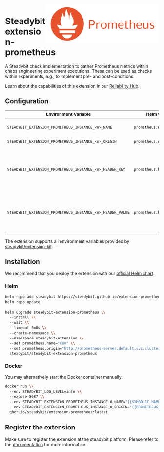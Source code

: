 <img src="./logo.png" height="130" align="right" alt="Prometheus logo depicting a fire next to the text 'Prometheus'">

# Steadybit extension-prometheus

A [Steadybit](https://www.steadybit.com/) check implementation to gather Prometheus metrics within chaos engineering experiment executions. These can be used as checks within experiments, e.g., to implement pre- and post-conditions.

Learn about the capabilities of this extension in our [Reliability Hub](https://hub.steadybit.com/extension/com.github.steadybit.extension_prometheus).

## Configuration

| Environment Variable                                       | Helm value               | Meaning                                                                                          | Required |
|------------------------------------------------------------|--------------------------|--------------------------------------------------------------------------------------------------|----------|
| `STEADYBIT_EXTENSION_PROMETHEUS_INSTANCE_<n>_NAME`         | `prometheus.name`        | Name of the Prometheus instance                                                                  | yes      |
| `STEADYBIT_EXTENSION_PROMETHEUS_INSTANCE_<n>_ORIGIN`       | `prometheus.origin`      | Url of the Prometheus                                                                            | yes      |
| `STEADYBIT_EXTENSION_PROMETHEUS_INSTANCE_<n>_HEADER_KEY`   | `prometheus.headerKey`   | Optional header key to send to the Prometheus API. Typically used for authentication purposes.   | no       |
| `STEADYBIT_EXTENSION_PROMETHEUS_INSTANCE_<n>_HEADER_VALUE` | `prometheus.headerValue` | Optional header value to send to the Prometheus API. Typically used for authentication purposes. | no       |

The extension supports all environment variables provided by [steadybit/extension-kit](https://github.com/steadybit/extension-kit#environment-variables).

## Installation

We recommend that you deploy the extension with our [official Helm chart](https://github.com/steadybit/extension-prometheus/tree/main/charts/steadybit-extension-prometheus).

### Helm

```sh
helm repo add steadybit https://steadybit.github.io/extension-prometheus
helm repo update

helm upgrade steadybit-extension-prometheus \\
  --install \\
  --wait \\
  --timeout 5m0s \\
  --create-namespace \\
  --namespace steadybit-extension \\
  --set prometheus.name="dev" \\
  --set prometheus.origin="http://prometheus-server.default.svc.cluster.local" \\
  steadybit/steadybit-extension-prometheus
```

### Docker

You may alternatively start the Docker container manually.

```sh
docker run \\
  --env STEADYBIT_LOG_LEVEL=info \\
  --expose 8087 \\
  --env STEADYBIT_EXTENSION_PROMETHEUS_INSTANCE_0_NAME="{{SYMBOLIC_NAME}}" \\
  --env STEADYBIT_EXTENSION_PROMETHEUS_INSTANCE_0_ORIGIN="{{PROMETHEUS_INSTANCE_SERVER_ORIGIN}}" \\
  ghcr.io/steadybit/extension-prometheus:latest
```

## Register the extension

Make sure to register the extension at the steadybit platform. Please refer to
the [documentation](https://docs.steadybit.com/integrate-with-steadybit/extensions/extension-installation) for more information.
